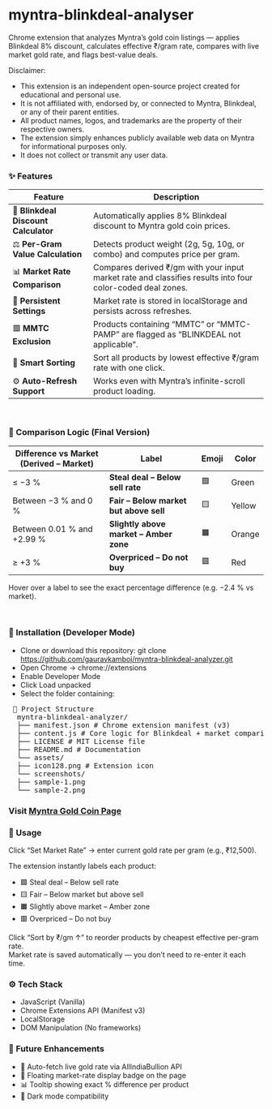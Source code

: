 # myntra-blinkdeal-analyser
Chrome extension that analyzes Myntra’s gold coin listings — applies Blinkdeal 8% discount, calculates effective ₹/gram rate, compares with live market gold rate, and flags best-value deals.


Disclaimer:<br>
- This extension is an independent open-source project created for educational and personal use.
- It is not affiliated with, endorsed by, or connected to Myntra, Blinkdeal, or any of their parent entities.
- All product names, logos, and trademarks are the property of their respective owners.
- The extension simply enhances publicly available web data on Myntra for informational purposes only.
- It does not collect or transmit any user data.

### ✨ Features

| Feature                              | Description                                                                                                |
| ------------------------------------ | ---------------------------------------------------------------------------------------------------------- |
| 💸 **Blinkdeal Discount Calculator** | Automatically applies 8% Blinkdeal discount to Myntra gold coin prices.                                    |
| ⚖️ **Per-Gram Value Calculation**    | Detects product weight (2g, 5g, 10g, or combo) and computes price per gram.                                |
| 📊 **Market Rate Comparison**        | Compares derived ₹/gm with your input market rate and classifies results into four color-coded deal zones. |
| 🔄 **Persistent Settings**           | Market rate is stored in localStorage and persists across refreshes.                                       |
| 🟥 **MMTC Exclusion**                | Products containing “MMTC” or “MMTC-PAMP” are flagged as “BLINKDEAL not applicable”.                       |
| 🧭 **Smart Sorting**                 | Sort all products by lowest effective ₹/gram rate with one click.                                          |
| ⚙️ **Auto-Refresh Support**          | Works even with Myntra’s infinite-scroll product loading.                                                  |

<br>

### 🧮 Comparison Logic (Final Version)

| Difference vs Market (Derived – Market) | Label                                  | Emoji | Color  |
| --------------------------------------- | -------------------------------------- | ----- | ------ |
| ≤ −3 %                                  | **Steal deal – Below sell rate**       | 🟩    | Green  |
| Between −3 % and 0 %                    | **Fair – Below market but above sell** | 🟨    | Yellow |
| Between 0.01 % and +2.99 %              | **Slightly above market – Amber zone** | 🟧    | Orange |
| ≥ +3 %                                  | **Overpriced – Do not buy**            | 🟥    | Red    |

Hover over a label to see the exact percentage difference (e.g. −2.4 % vs market).

<br>

### 🧰 Installation (Developer Mode)

- Clone or download this repository: git clone https://github.com/gauravkamboj/myntra-blinkdeal-analyzer.git
- Open Chrome → chrome://extensions
- Enable Developer Mode
- Click Load unpacked
- Select the folder containing:
<pre> 📂 Project Structure 
  myntra-blinkdeal-analyzer/ 
  ├── manifest.json # Chrome extension manifest (v3) 
  ├── content.js # Core logic for Blinkdeal + market comparison 
  ├── LICENSE # MIT License file 
  ├── README.md # Documentation
  └── assets/ 
  ├── icon128.png # Extension icon 
  └── screenshots/ 
  ├── sample-1.png 
  └── sample-2.png  </pre>


### Visit [Myntra Gold Coin Page](https://www.myntra.com/gold-coin?rawQuery=gold%20coin)


### 🚀 Usage

Click “Set Market Rate” → enter current gold rate per gram (e.g., ₹12,500).

The extension instantly labels each product:

- 🟩 Steal deal – Below sell rate
- 🟨 Fair – Below market but above sell
- 🟧 Slightly above market – Amber zone
- 🟥 Overpriced – Do not buy

Click “Sort by ₹/gm ↑” to reorder products by cheapest effective per-gram rate. <br>
Market rate is saved automatically — you don’t need to re-enter it each time.

### ⚙️ Tech Stack

- JavaScript (Vanilla)
- Chrome Extensions API (Manifest v3)
- LocalStorage
- DOM Manipulation (No frameworks)

### 🧭 Future Enhancements

- 🔗 Auto-fetch live gold rate via AllIndiaBullion API
- 💬 Floating market-rate display badge on the page
- 📊 Tooltip showing exact % difference per product
- 🌙 Dark mode compatibility
